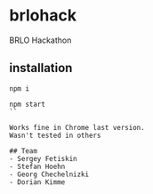 # brlohack
BRLO Hackathon

## installation
```
npm i

npm start
``

Works fine in Chrome last version. 
Wasn't tested in others

## Team
- Sergey Fetiskin
- Stefan Hoehn
- Georg Chechelnizki
- Dorian Kimme